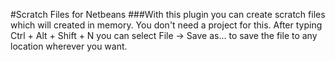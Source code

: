 #Scratch Files for Netbeans
###With this plugin you can create scratch files which will created in memory. You don't need a project for this. After typing Ctrl + Alt + Shift + N you can select File -> Save as... to save the file to any location wherever you want.